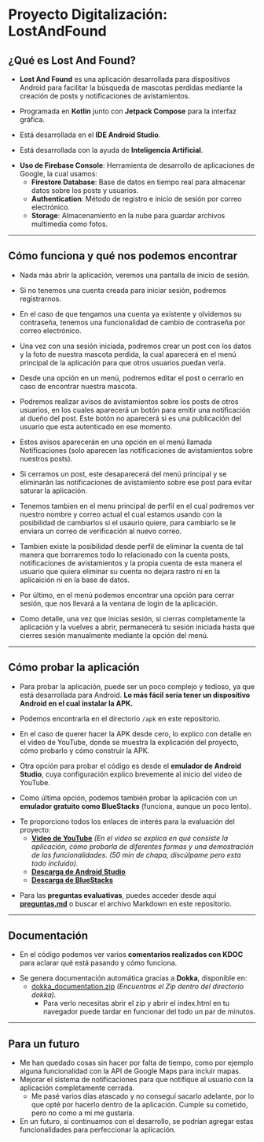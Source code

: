 # **Proyecto Digitalización: LostAndFound**

## **¿Qué es Lost And Found?**

- **Lost And Found** es una aplicación desarrollada para dispositivos Android para facilitar la búsqueda de mascotas perdidas mediante la creación de posts y notificaciones de avistamientos.
* Programada en **Kotlin** junto con **Jetpack Compose** para la interfaz gráfica.
- Está desarrollada en el **IDE Android Studio**.
* Está desarrollada con la ayuda de **Inteligencia Artificial**.
- **Uso de Firebase Console**: Herramienta de desarrollo de aplicaciones de Google, la cual usamos:
  - **Firestore Database**: Base de datos en tiempo real para almacenar datos sobre los posts y usuarios.
  - **Authentication**: Método de registro e inicio de sesión por correo electrónico.
  - **Storage**: Almacenamiento en la nube para guardar archivos multimedia como fotos.

---

## **Cómo funciona y qué nos podemos encontrar**

- Nada más abrir la aplicación, veremos una pantalla de inicio de sesión.
* Si no tenemos una cuenta creada para iniciar sesión, podremos registrarnos.
- En el caso de que tengamos una cuenta ya existente y olvidemos su contraseña, tenemos una funcionalidad de cambio de contraseña por correo electrónico.
* Una vez con una sesión iniciada, podremos crear un post con los datos y la foto de nuestra mascota perdida, la cual aparecerá en el menú principal de la aplicación para que otros usuarios puedan verla.
- Desde una opción en un menú, podremos editar el post o cerrarlo en caso de encontrar nuestra mascota.
* Podremos realizar avisos de avistamientos sobre los posts de otros usuarios, en los cuales aparecerá un botón para emitir una notificación al dueño del post. Este botón no aparecerá si es una publicación del usuario que esta autenticado en ese momento.
- Estos avisos aparecerán en una opción en el menú llamada Notificaciones (solo aparecen las notificaciones de avistamientos sobre nuestros posts).
* Si cerramos un post, este desaparecerá del menú principal y se eliminarán las notificaciones de avistamiento sobre ese post para evitar saturar la aplicación.
- Tenemos tambien en el menu principal de perfil en el cual podremos ver nuestro nombre y correo actual el cual estamos usando con la posibilidad de cambiarlos si el usaurio quiere, para cambiarlo se le enviara un correo de verificación al nuevo correo.
* Tambien existe la posibilidad desde perfil de eliminar la cuenta de tal manera que borraremos todo lo relacionado con la cuenta posts, notificaciones de avistamientos y la propia cuenta de esta manera el usuario que quiera eliminar su cuenta no dejara rastro ni en la aplicaición ni en la base de datos.
- Por último, en el menú podemos encontrar una opción para cerrar sesión, que nos llevará a la ventana de login de la aplicación.
* Como detalle, una vez que inicias sesión, si cierras completamente la aplicación y la vuelves a abrir, permanecerá tu sesión iniciada hasta que cierres sesión manualmente mediante la opción del menú.

---

## **Cómo probar la aplicación**

- Para probar la aplicación, puede ser un poco complejo y tedioso, ya que está desarrollada para Android. **Lo más fácil sería tener un dispositivo Android en el cual instalar la APK.**
* Podemos encontrarla en el directorio `/apk` en este repositorio.
- En el caso de querer hacer la APK desde cero, lo explico con detalle en el video de YouTube, donde se muestra la explicación del proyecto, cómo probarlo y cómo construir la APK.
* Otra opción para probar el código es desde el **emulador de Android Studio**, cuya configuración explico brevemente al inicio del video de YouTube.
- Como última opción, podemos también probar la aplicación con un **emulador gratuito como BlueStacks** (funciona, aunque un poco lento).
* Te proporciono todos los enlaces de interés para la evaluación del proyecto:
  - **[Video de YouTube](https://www.youtube.com/watch?v=dm1smtHQcxA)** _(En el video se explica en qué consiste la aplicación, cómo probarla de diferentes formas y una demostración de las funcionalidades. (50 min de chapa, discúlpame pero esta todo incluido)._
  - **[Descarga de Android Studio](https://developer.android.com/studio?hl=es-419)**
  - **[Descarga de BlueStacks](https://www.bluestacks.com/es/index.html)**
- Para las **preguntas evaluativas**, puedes acceder desde aquí **[preguntas.md](preguntas.md)** o buscar el archivo Markdown en este repositorio.

---

## **Documentación**

- En el código podemos ver varios **comentarios realizados con KDOC** para aclarar qué está pasando y cómo funciona.
* Se genera documentación automática gracias a **Dokka**, disponible en:
  - [dokka_documentation.zip](dokka/dokka_documentacion.zip) _(Encuentras el Zip dentro del directorio dokka)._
    - Para verlo necesitas abrir el zip  y abrir el index.html en tu navegador puede tardar en funcionar del todo un par de minutos.

---

## **Para un futuro**

- Me han quedado cosas sin hacer por falta de tiempo, como por ejemplo alguna funcionalidad con la API de Google Maps para incluir mapas.
- Mejorar el sistema de notificaciones para que notifique al usuario con la aplicación completamente cerrada.
  - Me pasé varios días atascado y no conseguí sacarlo adelante, por lo que opté por hacerlo dentro de la aplicación. Cumple su cometido, pero no como a mí me gustaría.
- En un futuro, si continuamos con el desarrollo, se podrían agregar estas funcionalidades para perfeccionar la aplicación.  
